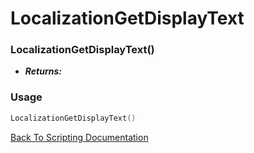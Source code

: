 # LocalizationGetDisplayText

### LocalizationGetDisplayText()
- ***Returns:*** 

### Usage

```Lua
LocalizationGetDisplayText()
```


[Back To Scripting Documentation](../README.md)
